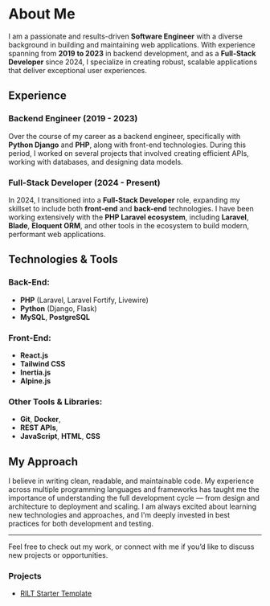 # About Me

I am a passionate and results-driven **Software Engineer** with a diverse background in building and maintaining web applications. With experience spanning from **2019 to 2023** in backend development, and as a **Full-Stack Developer** since 2024, I specialize in creating robust, scalable applications that deliver exceptional user experiences.

## Experience

### Backend Engineer (2019 - 2023)
Over the course of my career as a backend engineer, specifically with **Python Django** and **PHP**, along with front-end technologies. During this period, I worked on several projects that involved creating efficient APIs, working with databases, and designing data models.

### Full-Stack Developer (2024 - Present)
In 2024, I transitioned into a **Full-Stack Developer** role, expanding my skillset to include both **front-end** and **back-end** technologies. I have been working extensively with the **PHP Laravel ecosystem**, including **Laravel**, **Blade**, **Eloquent ORM**, and other tools in the ecosystem to build modern, performant web applications.

## Technologies & Tools

### Back-End:
- **PHP** (Laravel, Laravel Fortify, Livewire)
- **Python** (Django, Flask)
- **MySQL**, **PostgreSQL**

### Front-End:
- **React.js**
- **Tailwind CSS**
- **Inertia.js**
- **Alpine.js**

### Other Tools & Libraries:
- **Git**, **Docker**,
- **REST APIs**,
- **JavaScript**, **HTML**, **CSS**

## My Approach

I believe in writing clean, readable, and maintainable code. My experience across multiple programming languages and frameworks has taught me the importance of understanding the full development cycle — from design and architecture to deployment and scaling. I am always excited about learning new technologies and approaches, and I'm deeply invested in best practices for both development and testing.

---

Feel free to check out my work, or connect with me if you’d like to discuss new projects or opportunities.

### Projects

- [RILT Starter Template]([https://react.dev/](https://github.com/IsaacHatilima/rilt-mantine-starter))

